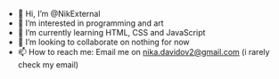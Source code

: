 - 👋 Hi, I’m @NikExternal
- 👀 I’m interested in programming and art
- 🌱 I’m currently learning HTML, CSS and JavaScript
- 💞️ I’m looking to collaborate on nothing for now
- 📫 How to reach me: Email me on nika.davidov2@gmail.com (i rarely check my email)

<!---
NikExternal/NikExternal is a ✨ special ✨ repository because its `README.md` (this file) appears on your GitHub profile.
You can click the Preview link to take a look at your changes.
--->
